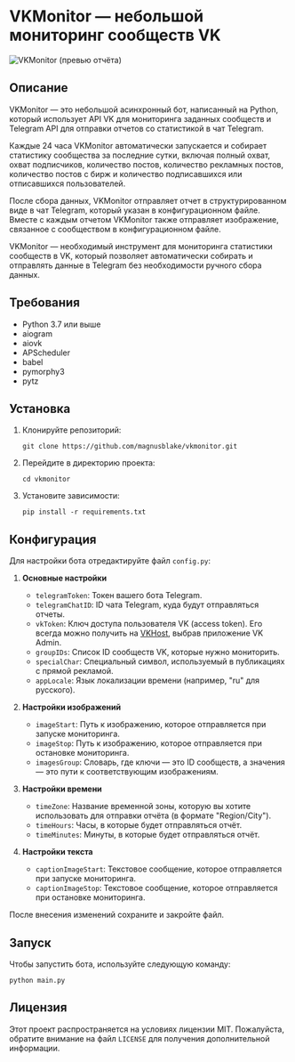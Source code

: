 # VKMonitor — небольшой мониторинг сообществ VK

![VKMonitor (превью отчёта)](https://github.com/noleeq/vkmonitor/assets/140243180/65306e01-ec49-4036-a1a5-8a3ffc577470)

## Описание

VKMonitor — это небольшой асинхронный бот, написанный на Python, который использует API VK для мониторинга заданных сообществ и Telegram API для отправки отчетов со статистикой в чат Telegram.

Каждые 24 часа VKMonitor автоматически запускается и собирает статистику сообщества за последние сутки, включая полный охват, охват подписчиков, количество постов, количество рекламных постов, количество постов с бирж и количество подписавшихся или отписавшихся пользователей.

После сбора данных, VKMonitor отправляет отчет в структурированном виде в чат Telegram, который указан в конфигурационном файле. Вместе с каждым отчетом VKMonitor также отправляет изображение, связанное с сообществом в конфигурационном файле.

VKMonitor — необходимый инструмент для мониторинга статистики сообществ в VK, который позволяет автоматически собирать и отправлять данные в Telegram без необходимости ручного сбора данных.

## Требования

- Python 3.7 или выше
- aiogram
- aiovk
- APScheduler
- babel
- pymorphy3
- pytz

## Установка

1. Клонируйте репозиторий:
    ```
    git clone https://github.com/magnusblake/vkmonitor.git
    ```

2. Перейдите в директорию проекта:
    ```
    cd vkmonitor
    ```

3. Установите зависимости:
    ```
    pip install -r requirements.txt
    ```
    
## Конфигурация

Для настройки бота отредактируйте файл `config.py`:

1. **Основные настройки**
    - `telegramToken`: Токен вашего бота Telegram.
    - `telegramChatID`: ID чата Telegram, куда будут отправляться отчеты.
    - `vkToken`: Ключ доступа пользователя VK (access token). Его всегда можно получить на [VKHost](https://vkhost.github.io), выбрав приложение VK Admin.
    - `groupIDs`: Список ID сообществ VK, которые нужно мониторить.
    - `specialChar`: Специальный символ, используемый в публикациях с прямой рекламой.
    - `appLocale`: Язык локализации времени (например, "ru" для русского).

2. **Настройки изображений**
    - `imageStart`: Путь к изображению, которое отправляется при запуске мониторинга.
    - `imageStop`: Путь к изображению, которое отправляется при остановке мониторинга.
    - `imagesGroup`: Словарь, где ключи — это ID сообществ, а значения — это пути к соответствующим изображениям.

3. **Настройки времени**
    - `timeZone`: Название временной зоны, которую вы хотите использовать для отправки отчёта (в формате "Region/City").
    - `timeHours`: Часы, в которые будет отправляться отчёт.
    - `timeMinutes`: Минуты, в которые будет отправляться отчёт.

5. **Настройки текста**
    - `captionImageStart`: Текстовое сообщение, которое отправляется при запуске мониторинга.
    - `captionImageStop`: Текстовое сообщение, которое отправляется при остановке мониторинга.

После внесения изменений сохраните и закройте файл. 

## Запуск

Чтобы запустить бота, используйте следующую команду:

```
python main.py
```

## Лицензия

Этот проект распространяется на условиях лицензии MIT. Пожалуйста, обратите внимание на файл `LICENSE` для получения дополнительной информации.
